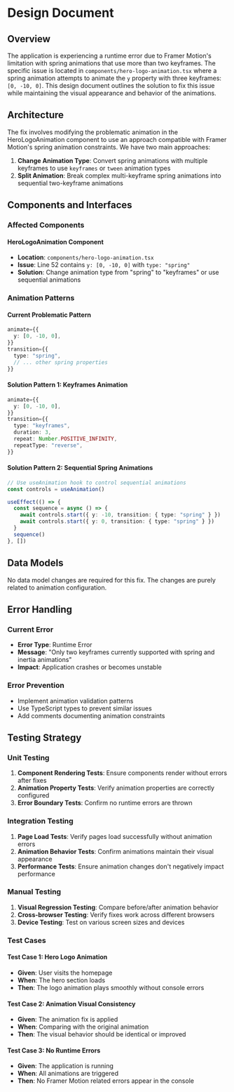 # Design Document

## Overview

The application is experiencing a runtime error due to Framer Motion's limitation with spring animations that use more than two keyframes. The specific issue is located in `components/hero-logo-animation.tsx` where a spring animation attempts to animate the `y` property with three keyframes: `[0, -10, 0]`. This design document outlines the solution to fix this issue while maintaining the visual appearance and behavior of the animations.

## Architecture

The fix involves modifying the problematic animation in the HeroLogoAnimation component to use an approach compatible with Framer Motion's spring animation constraints. We have two main approaches:

1. **Change Animation Type**: Convert spring animations with multiple keyframes to use `keyframes` or `tween` animation types
2. **Split Animation**: Break complex multi-keyframe spring animations into sequential two-keyframe animations

## Components and Interfaces

### Affected Components

#### HeroLogoAnimation Component
- **Location**: `components/hero-logo-animation.tsx`
- **Issue**: Line 52 contains `y: [0, -10, 0]` with `type: "spring"`
- **Solution**: Change animation type from "spring" to "keyframes" or use sequential animations

### Animation Patterns

#### Current Problematic Pattern
```typescript
animate={{
  y: [0, -10, 0],
}}
transition={{
  type: "spring",
  // ... other spring properties
}}
```

#### Solution Pattern 1: Keyframes Animation
```typescript
animate={{
  y: [0, -10, 0],
}}
transition={{
  type: "keyframes",
  duration: 3,
  repeat: Number.POSITIVE_INFINITY,
  repeatType: "reverse",
}}
```

#### Solution Pattern 2: Sequential Spring Animations
```typescript
// Use useAnimation hook to control sequential animations
const controls = useAnimation()

useEffect(() => {
  const sequence = async () => {
    await controls.start({ y: -10, transition: { type: "spring" } })
    await controls.start({ y: 0, transition: { type: "spring" } })
  }
  sequence()
}, [])
```

## Data Models

No data model changes are required for this fix. The changes are purely related to animation configuration.

## Error Handling

### Current Error
- **Error Type**: Runtime Error
- **Message**: "Only two keyframes currently supported with spring and inertia animations"
- **Impact**: Application crashes or becomes unstable

### Error Prevention
- Implement animation validation patterns
- Use TypeScript types to prevent similar issues
- Add comments documenting animation constraints

## Testing Strategy

### Unit Testing
1. **Component Rendering Tests**: Ensure components render without errors after fixes
2. **Animation Property Tests**: Verify animation properties are correctly configured
3. **Error Boundary Tests**: Confirm no runtime errors are thrown

### Integration Testing
1. **Page Load Tests**: Verify pages load successfully without animation errors
2. **Animation Behavior Tests**: Confirm animations maintain their visual appearance
3. **Performance Tests**: Ensure animation changes don't negatively impact performance

### Manual Testing
1. **Visual Regression Testing**: Compare before/after animation behavior
2. **Cross-browser Testing**: Verify fixes work across different browsers
3. **Device Testing**: Test on various screen sizes and devices

### Test Cases

#### Test Case 1: Hero Logo Animation
- **Given**: User visits the homepage
- **When**: The hero section loads
- **Then**: The logo animation plays smoothly without console errors

#### Test Case 2: Animation Visual Consistency
- **Given**: The animation fix is applied
- **When**: Comparing with the original animation
- **Then**: The visual behavior should be identical or improved

#### Test Case 3: No Runtime Errors
- **Given**: The application is running
- **When**: All animations are triggered
- **Then**: No Framer Motion related errors appear in the console